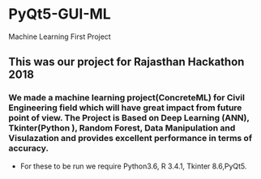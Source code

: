 # PyQt5-GUI-ML
Machine Learning First Project

## This was our project for Rajasthan Hackathon 2018 

### We  made a machine learning project(ConcreteML) for Civil Engineering field which will have great impact from future point of view. The Project is Based on Deep Learning (ANN), Tkinter(Python ), Random Forest, Data Manipulation and Visulazation and provides excellent performance in terms of accuracy.

* For these to be run we require Python3.6, R 3.4.1, Tkinter 8.6,PyQt5.
